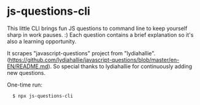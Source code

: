 # js-questions-cli
This little CLI brings fun JS questions to command line to keep yourself sharp in work pauses. :) Each question contains a brief explanation so it's also a learning opportunity.

It scrapes "javascript-questions" project from "lydiahallie". (https://github.com/lydiahallie/javascript-questions/blob/master/en-EN/README.md). So special thanks to lydiahallie for continuously adding new questions.

One-time run:

```
  $ npx js-questions-cli
```
